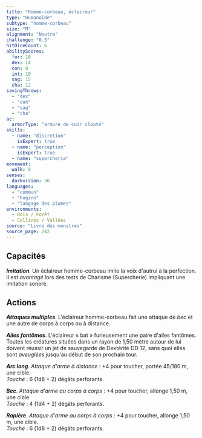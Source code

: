```yaml
---
title: "Homme-corbeau, éclaireur"
type: "Humanoïde"
subtype: "homme-corbeau"
size: "M"
alignment: "Neutre"
challenge: "0.5"
hitDiceCount: 6
abilityScores:
  for: 10
  dex: 14
  con: 8
  int: 10
  sag: 15
  cha: 12
savingThrows: 
  - "dex"
  - "con"
  - "sag"
  - "cha"
ac: 
  armorType: "armure de cuir clouté"
skills: 
  - name: "discretion"
    isExpert: true
  - name: "perception"
    isExpert: true
  - name: "supercherie"
movement: 
  walk: 9
senses: 
  darkvision: 36
languages: 
  - "commun"
  - "huginn"
  - "langage des plumes"
environments:
  - Bois / Forêt
  - Collines / Vallées
source: "Livre des monstres"
source_page: 242
---
```

## Capacités
_**Imitation**_. Un éclaireur homme-corbeau imite la voix d'autrui à la perfection. Il est _avantagé_ lors des tests de Charisme (Supercherie) impliquant une imitation sonore.

## Actions
_**Attaques multiples**_. L'éclaireur homme-corbeau fait une attaque de _bec_ et une autre de corps à corps ou à distance.

_**Ailes fantômes**_. L'éclaireur « bat » furieusement une paire d'ailes fantômes. Toutes les créatures situées dans un rayon de 1,50 mètre autour de lui doivent réussir un jet de sauvegarde de Dextérité DD 12, sans quoi elles sont _aveuglées_ jusqu'au début de son prochain tour.

_**Arc long**_. _Attaque d'arme à distance_ : +4 pour toucher, portée 45/180 m, une cible.  
_Touché_ : 6 (1d8 + 2) dégâts perforants.

_**Bec**_. _Attaque d'arme au corps à corps_ : +4 pour toucher, allonge 1,50 m, une cible.  
_Touché_ : 4 (1d4 + 2) dégâts perforants.

_**Rapière**_. _Attaque d'arme au corps à corps_ : +4 pour toucher, allonge 1,50 m, une cible.  
_Touché_ : 6 (1d8 + 2) dégâts perforants.
